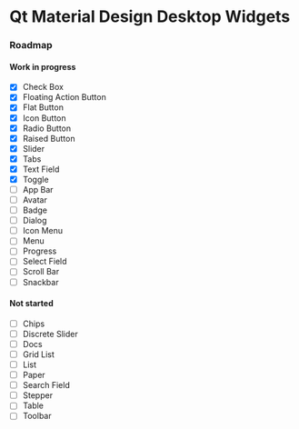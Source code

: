 # Qt Material Design Desktop Widgets

### Roadmap

#### Work in progress

- [x] Check Box
- [x] Floating Action Button
- [x] Flat Button
- [x] Icon Button
- [x] Radio Button
- [x] Raised Button
- [x] Slider
- [x] Tabs
- [x] Text Field
- [x] Toggle
- [ ] App Bar
- [ ] Avatar
- [ ] Badge
- [ ] Dialog
- [ ] Icon Menu
- [ ] Menu
- [ ] Progress
- [ ] Select Field
- [ ] Scroll Bar
- [ ] Snackbar

#### Not started

- [ ] Chips
- [ ] Discrete Slider
- [ ] Docs
- [ ] Grid List
- [ ] List
- [ ] Paper
- [ ] Search Field
- [ ] Stepper
- [ ] Table
- [ ] Toolbar
